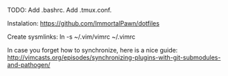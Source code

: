 TODO:
	Add .bashrc.
	Add .tmux.conf.

Instalation:
	https://github.com/ImmortalPawn/dotfiles

Create sysmlinks:
	ln -s ~/.vim/vimrc ~/.vimrc

In case you forget how to synchronize, here is a nice guide:
	http://vimcasts.org/episodes/synchronizing-plugins-with-git-submodules-and-pathogen/
